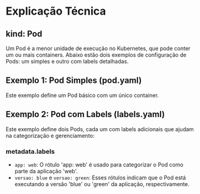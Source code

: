 # Explicação Técnica

## kind: Pod

Um Pod é a menor unidade de execução no Kubernetes, que pode conter um ou mais containers. Abaixo estão dois exemplos de configuração de Pods: um simples e outro com labels detalhadas.

## Exemplo 1: Pod Simples (pod.yaml)

Este exemplo define um Pod básico com um único container.

## Exemplo 2: Pod com Labels (labels.yaml)

Este exemplo define dois Pods, cada um com labels adicionais que ajudam na categorização e gerenciamento:

### metadata.labels

- `app: web`: O rótulo 'app: web' é usado para categorizar o Pod como parte da aplicação 'web'.
- `versao: blue` e `versao: green`: Esses rótulos indicam que o Pod está executando a versão 'blue' ou 'green' da aplicação, respectivamente.
